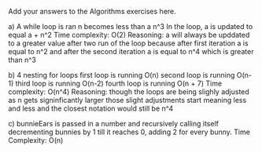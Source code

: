 Add your answers to the Algorithms exercises here.

a) 
A while loop is ran n becomes less than a n^3 
In the loop, a is updated to equal a + n^2
Time complexity: O(2)
Reasoning: a will always be upddated to a greater value after two run of the loop because after first iteration a is equal to n^2 and after the second iteration a is equal to n^4 which is greater than n^3

b)
4 nesting for loops 
first loop is running O(n)
second loop is running O(n-1)
third loop is running O(n-2)
fourth loop is running O(n + 7)
Time complexity: O(n^4)
Reasoning: though the loops are being slighly adjusted as n gets signinficantly larger those slight adjustments start meaning less and less and the closest notation would still be n^4

c)
bunnieEars is passed in a number and recursively calling itself decrementing bunnies by 1 till it reaches 0, adding 2 for every bunny.
Time Complexity: O(n)
